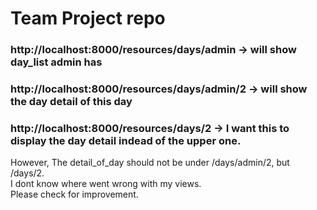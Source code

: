 # Team Project repo



### http://localhost:8000/resources/days/admin -> will show day_list admin has

### http://localhost:8000/resources/days/admin/2 -> will show the day detail of this day

### http://localhost:8000/resources/days/2 -> I want this to display the day detail indead of the upper one.

However, The detail_of_day should not be under /days/admin/2, but /days/2.\
I dont know where went wrong with my views.\
Please check for improvement.
